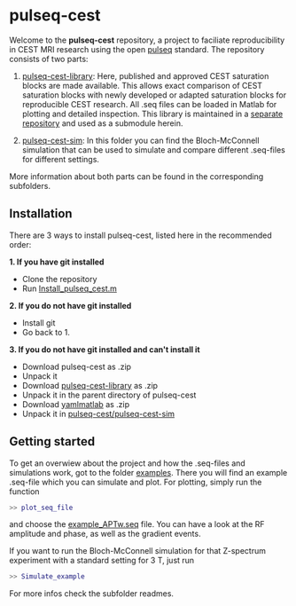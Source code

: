 # pulseq-cest

Welcome to the **pulseq-cest** repository, a project to faciliate reproducibility in CEST MRI research using the open [pulseq](https://pulseq.github.io/) standard. The repository consists of two parts:
1. [pulseq-cest-library](pulseq-cest-library): 
Here, published and approved CEST saturation blocks are made available.
This allows exact comparison of CEST saturation blocks with newly developed or adapted saturation blocks for reproducible CEST research. All .seq files can be loaded in Matlab for plotting and detailed inspection. This library is maintained in a [separate repository](https://github.com/kherz/pulseq-cest-library) and used as a submodule herein.

2. [pulseq-cest-sim](pulseq-cest-sim): In this folder you can find the  Bloch-McConnell simulation that can be used to simulate and compare different .seq-files for different settings.

More information about both parts can be found in the corresponding subfolders. 

## Installation

There are 3 ways to install pulseq-cest, listed here in the recommended order:

**1. If you have git installed**
* Clone the repository 
* Run  [Install_pulseq_cest.m](Install_pulseq_cest.m)

**2. If you do not have git installed**
* Install git
* Go back to 1.

**3. If you do not have git installed and can't install it**
* Download pulseq-cest as .zip 
* Unpack it
* Download [pulseq-cest-library](https://github.com/kherz/pulseq-cest-library) as .zip 
* Unpack it in the parent directory of pulseq-cest
* Download [yamlmatlab](https://github.com/ewiger/yamlmatlab) as .zip
* Unpack it in [pulseq-cest/pulseq-cest-sim]('pulseq-cest/pulseq-cest-sim')

## Getting started
To get an overwiew about the project and how the .seq-files and simulations work, got to the folder [examples](examples).
There you will find an example .seq-file which you can simulate and plot.
For plotting, simply run the function 
```Matlab
>> plot_seq_file
```
and choose the [example_APTw.seq](examples/example_APTw.seq) file. You can have a look at the RF amplitude and phase, as well as the gradient events.

If you want to run the Bloch-McConnell simulation for that Z-spectrum experiment with a standard setting for 3 T, just run
```Matlab
>> Simulate_example
```

For more infos check the subfolder readmes.


